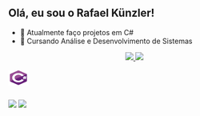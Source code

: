 ## Olá, eu sou o Rafael Künzler!

- 🔭 Atualmente faço projetos em C#
- 🌱 Cursando Análise e Desenvolvimento de Sistemas

<div align="center">
  <a href="https://github.com/RafaelKunzler">
  <img height="160em" src="https://github-readme-stats.vercel.app/api?username=RafaelKunzler&show_icons=true&theme=gruvbox_light&include_all_commits=true&count_private=true"/>
  <img height="160em" src="https://github-readme-stats.vercel.app/api/top-langs/?username=RafaelKunzler&layout=compact&langs_count=7&theme=gruvbox_light"/>
</div>

<div style="display: inline_block"><br>
   <img align="center" alt="Rafa-Csharp" height="30" width="40" src="https://raw.githubusercontent.com/devicons/devicon/master/icons/csharp/csharp-original.svg">
</div>

##

<div>
  <a href = "mailto:rafaelkunzler@gmail.com"><img src="https://img.shields.io/badge/-Gmail-%23333?style=for-the-badge&logo=gmail&logoColor=white" target="_blank"></a>
  <a href="https://www.linkedin.com/in/rafael-rodrigues-do-patroc%C3%ADnio-nunes-3984921a2/" target="_blank"><img src="https://img.shields.io/badge/-LinkedIn-%230077B5?style=for-the-badge&logo=linkedin&logoColor=white" target="_blank"></a> 
</div>

